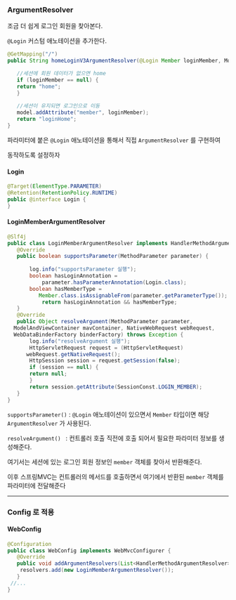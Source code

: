 
### ArgumentResolver

조금 더 쉽게 로그인 회원을 찾아본다.


`@Login` 커스텀 애노테이션을 추가한다.

```java
@GetMapping("/")
public String homeLoginV3ArgumentResolver(@Login Member loginMember, Model model) {

   //세션에 회원 데이터가 없으면 home
   if (loginMember == null) {
   return "home";
   }
   
   //세션이 유지되면 로그인으로 이동
   model.addAttribute("member", loginMember);
   return "loginHome";
}
```

파라미터에 붙은 `@Login` 애노테이션을 통해서 직접 `ArgumentResolver` 를 구현하여 

동작하도록 설정하자


#### Login

```java
@Target(ElementType.PARAMETER)
@Retention(RetentionPolicy.RUNTIME)
public @interface Login {
}
```


#### LoginMemberArgumentResolver

```java
@Slf4j
public class LoginMemberArgumentResolver implements HandlerMethodArgumentResolver {
   @Override
   public boolean supportsParameter(MethodParameter parameter) {
   
       log.info("supportsParameter 실행");
       boolean hasLoginAnnotation =
           parameter.hasParameterAnnotation(Login.class);
       boolean hasMemberType =
          Member.class.isAssignableFrom(parameter.getParameterType());
           return hasLoginAnnotation && hasMemberType;
   }
   @Override
   public Object resolveArgument(MethodParameter parameter,
  ModelAndViewContainer mavContainer, NativeWebRequest webRequest,
  WebDataBinderFactory binderFactory) throws Exception {
       log.info("resolveArgument 실행");
       HttpServletRequest request = (HttpServletRequest)
      webRequest.getNativeRequest();
       HttpSession session = request.getSession(false);
       if (session == null) {
       return null;
       }
       return session.getAttribute(SessionConst.LOGIN_MEMBER);
   }
}
```



`supportsParameter()` : `@Login` 애노테이션이 있으면서 `Member` 타입이면 해당 `ArgumentResolver` 가 사용된다.

`resolveArgument() ` : 컨트롤러 호출 직전에 호출 되어서 필요한 파라미터 정보를 생성해준다. 

여기서는 세션에 있는 로그인 회원 정보인 `member` 객체를 찾아서 반환해준다. 

이후 스프링MVC는 컨트롤러의 메서드를 호출하면서 여기에서 반환된 `member` 객체를 파라미터에 전달해준다


---

### Config 로 적용


#### WebConfig

```java
@Configuration
public class WebConfig implements WebMvcConfigurer {
   @Override
   public void addArgumentResolvers(List<HandlerMethodArgumentResolver> resolvers) {
    resolvers.add(new LoginMemberArgumentResolver());
   }
 //...
}
```





